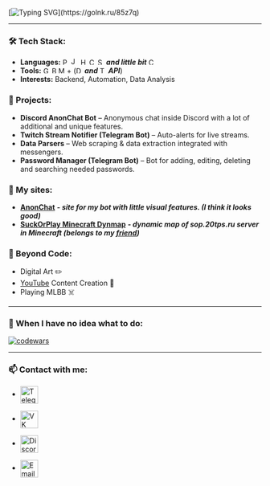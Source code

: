 [![Typing SVG](https://readme-typing-svg.demolab.com?font=Fira+Code&pause=1000&vCenter=true&width=435&lines=Hello%F0%9F%91%8B%2C+I'm+xlvlocl.;Starter+Algorithms+Developer.)](https://golnk.ru/85z7q)

- - -

### 🛠️ Tech Stack:
- **Languages:** <img src="https://raw.githubusercontent.com/gilbarbara/logos/main/logos/python.svg" width="13" alt="Python Logo"> <img src="https://raw.githubusercontent.com/gilbarbara/logos/main/logos/javascript.svg" width="15" alt="JavaScript Logo"> <img src="https://raw.githubusercontent.com/gilbarbara/logos/main/logos/html-5.svg" width="13" alt="HTML Logo"> <img src="https://raw.githubusercontent.com/gilbarbara/logos/main/logos/css-3.svg"  width="13" alt="CSS Logo"> <img src="https://raw.githubusercontent.com/gilbarbara/logos/main/logos/postgresql.svg" width="13" alt="SQL Logo"> ***and little bit*** <img src="https://upload.wikimedia.org/wikipedia/commons/1/18/ISO_C%2B%2B_Logo.svg" alt="C++ Logo" width="13">
- **Tools:** <img src="https://raw.githubusercontent.com/gilbarbara/logos/main/logos/git-icon.svg" width="13" alt="Git Logo"> <img src="https://raw.githubusercontent.com/gilbarbara/logos/main/logos/bash-icon.svg" width="13" alt="Bash Logo"><img src="https://raw.githubusercontent.com/gilbarbara/logos/main/logos/mongodb-icon.svg" height="13" width="13" alt="MongoDB Logo"> + (<img src="https://raw.githubusercontent.com/gilbarbara/logos/main/logos/discord-icon.svg" width="13" alt="Discord"> ***and*** <img src="https://raw.githubusercontent.com/gilbarbara/logos/main/logos/telegram.svg" width="13" alt="Telegram"> ***API***)
- **Interests:** Backend, Automation, Data Analysis

### 🚀 Projects:
- **Discord AnonChat Bot** – Anonymous chat inside Discord with a lot of additional and unique features.
- **Twitch Stream Notifier (Telegram Bot)** – Auto-alerts for live streams. 
- **Data Parsers** – Web scraping & data extraction integrated with messengers. 
- **Password Manager (Telegram Bot)** – Bot for adding, editing, deleting and searching needed passwords.

### 🥲 My sites:
- **[AnonChat](https://anchat.ru)** ***- site for my bot with little visual features. (I think it looks good)***
- **[SuckOrPlay Minecraft Dynmap](https://map.suckorplay.ru)** ***- dynamic map of sop.20tps.ru server in Minecraft (belongs to my [friend](https://t.me/suckorplay))***

### 🎨 Beyond Code:
- Digital Art ✏️  
- [YouTube](https://www.youtube.com/@xlvlocl) Content Creation 🎥
- Playing MLBB ☠️

- - -
### 🤪 When I have no idea what to do:
[![codewars](https://www.codewars.com/users/xlvlocl/badges/large)](https://www.codewars.com/users/xlvlocl)
- - -

### 📫 Contact with me:
<!-- Telegram -->
- <a href="https://t.me/xlvlocl" target="_blank" title="Telegram">
  <img src="https://raw.githubusercontent.com/gilbarbara/logos/main/logos/telegram.svg" width="35" alt="Telegram" style="vertical-align: middle;">
</a>

<!-- VK -->
- <a href="https://vk.com/xlvlocl" target="_blank" title="VK">
  <img src="https://www.svgrepo.com/show/331634/vk-v2.svg" width="35" alt="VK" style="vertical-align: middle;">
</a>

<!-- Discord -->
- <a href="https://discord.com/users/xlvlocl" target="_blank" title="Discord">
  <img src="https://raw.githubusercontent.com/gilbarbara/logos/main/logos/discord-icon.svg" width="35" alt="Discord" style="vertical-align: middle;">
</a>

<!-- Email -->
- <a href="mailto:xlvlocl@gmail.com" title="Email">
  <img src="https://raw.githubusercontent.com/gilbarbara/logos/main/logos/google-gmail.svg" width="35" alt="Email" style="vertical-align: middle;">
</a>
